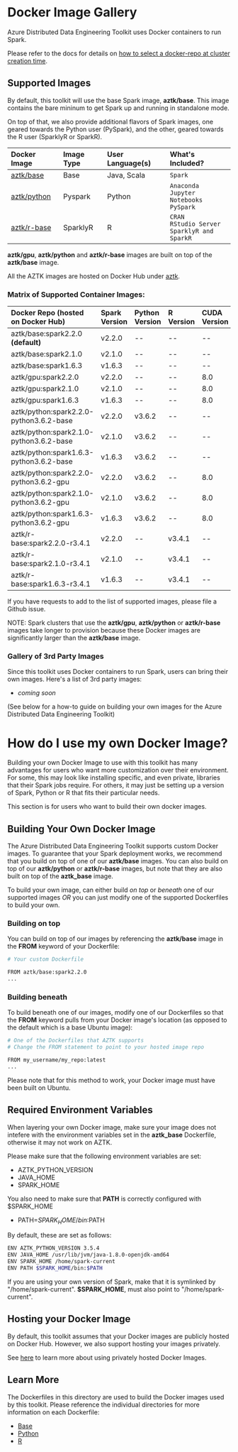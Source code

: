 # Docker Image Gallery
Azure Distributed Data Engineering Toolkit uses Docker containers to run Spark. 

Please refer to the docs for details on [how to select a docker-repo at cluster creation time](../docs/12-docker-image.md).

## Supported Images
By default, this toolkit will use the base Spark image, __aztk/base__. This image contains the bare mininum to get Spark up and running in standalone mode.

On top of that, we also provide additional flavors of Spark images, one geared towards the Python user (PySpark), and the other, geared towards the R user (SparklyR or SparkR).

Docker Image | Image Type | User Language(s) | What's Included? 
:-- | :-- | :-- | :-- 
[aztk/base](https://hub.docker.com/r/aztk/base/) | Base | Java, Scala |  `Spark`
[aztk/python](https://hub.docker.com/r/aztk/python/) | Pyspark | Python | `Anaconda`</br>`Jupyter Notebooks` </br> `PySpark`
[aztk/r-base](https://hub.docker.com/r/aztk/r-base/) | SparklyR | R | `CRAN`</br>`RStudio Server`</br>`SparklyR and SparkR`

__aztk/gpu__, __aztk/python__ and __aztk/r-base__ images are built on top of the __aztk/base__ image.

All the AZTK images are hosted on Docker Hub under [aztk](https://hub.docker.com/r/aztk).

### Matrix of Supported Container Images:

Docker Repo (hosted on Docker Hub) | Spark Version | Python Version | R Version | CUDA Version | cudNN Version
:-- | :-- | :-- | :-- | :-- | :-- 
aztk/base:spark2.2.0 __(default)__ | v2.2.0 | -- | -- | -- | -- 
aztk/base:spark2.1.0 | v2.1.0 | -- | -- | -- | -- 
aztk/base:spark1.6.3 | v1.6.3 | -- | -- | -- | -- 
aztk/gpu:spark2.2.0 | v2.2.0 | -- | -- | 8.0 | 6.0
aztk/gpu:spark2.1.0 | v2.1.0 | -- | -- | 8.0 | 6.0
aztk/gpu:spark1.6.3 | v1.6.3 | -- | -- | 8.0 | 6.0
aztk/python:spark2.2.0-python3.6.2-base | v2.2.0 | v3.6.2 | -- | -- | -- | -- 
aztk/python:spark2.1.0-python3.6.2-base | v2.1.0 | v3.6.2 | -- | -- | -- | -- 
aztk/python:spark1.6.3-python3.6.2-base | v1.6.3 | v3.6.2 | -- | -- | -- | -- 
aztk/python:spark2.2.0-python3.6.2-gpu | v2.2.0 | v3.6.2 | -- | 8.0 | 6.0 
aztk/python:spark2.1.0-python3.6.2-gpu | v2.1.0 | v3.6.2 | -- | 8.0 | 6.0 
aztk/python:spark1.6.3-python3.6.2-gpu | v1.6.3 | v3.6.2 | -- | 8.0 | 6.0 
aztk/r-base:spark2.2.0-r3.4.1 | v2.2.0 | -- | v3.4.1 | -- | --
aztk/r-base:spark2.1.0-r3.4.1 | v2.1.0 | -- | v3.4.1 | -- | --
aztk/r-base:spark1.6.3-r3.4.1 | v1.6.3 | -- | v3.4.1 | -- | --

If you have requests to add to the list of supported images, please file a Github issue.

NOTE: Spark clusters that use the __aztk/gpu__, __aztk/python__ or __aztk/r-base__ images take longer to provision because these Docker images are significantly larger than the __aztk/base__ image. 

### Gallery of 3rd Party Images
Since this toolkit uses Docker containers to run Spark, users can bring their own images. Here's a list of 3rd party images:
- *coming soon*

(See below for a how-to guide on building your own images for the Azure Distributed Data Engineering Toolkit)

# How do I use my own Docker Image?
Building your own Docker Image to use with this toolkit has many advantages for users who want more customization over their environment. For some, this may look like installing specific, and even private, libraries that their Spark jobs require. For others, it may just be setting up a version of Spark, Python or R that fits their particular needs.

This section is for users who want to build their own docker images.

## Building Your Own Docker Image
The Azure Distributed Data Engineering Toolkit supports custom Docker images. To guarantee that your Spark deployment works, we recommend that you build on top of one of our __aztk/base__ images. You can also build on top of our __aztk/python__ or __aztk/r-base__ images, but note that they are also built on top of the __aztk_base__ image.

To build your own image, can either build _on top_ or _beneath_ one of our supported images _OR_ you can just modify one of the supported Dockerfiles to build your own.

### Building on top 
You can build on top of our images by referencing the __aztk/base__ image in the **FROM** keyword of your Dockerfile:
```sh
# Your custom Dockerfile

FROM aztk/base:spark2.2.0
...

```

### Building beneath 
To build beneath one of our images, modify one of our Dockerfiles so that the **FROM** keyword pulls from your Docker image's location (as opposed to the default which is a base Ubuntu image):
```sh
# One of the Dockerfiles that AZTK supports
# Change the FROM statement to point to your hosted image repo

FROM my_username/my_repo:latest
...
```

Please note that for this method to work, your Docker image must have been built on Ubuntu.

## Required Environment Variables
When layering your own Docker image, make sure your image does not intefere with the environment variables set in the __aztk_base__ Dockerfile, otherwise it may not work on AZTK.

Please make sure that the following environment variables are set: 
- AZTK_PYTHON_VERSION
- JAVA_HOME
- SPARK_HOME

You also need to make sure that __PATH__ is correctly configured with $SPARK_HOME
- PATH=$SPARK_HOME/bin:$PATH

By default, these are set as follows:
``` sh
ENV AZTK_PYTHON_VERSION 3.5.4
ENV JAVA_HOME /usr/lib/jvm/java-1.8.0-openjdk-amd64
ENV SPARK_HOME /home/spark-current
ENV PATH $SPARK_HOME/bin:$PATH
```

If you are using your own version of Spark, make that it is symlinked by "/home/spark-current". **$SPARK_HOME**, must also point to "/home/spark-current".

## Hosting your Docker Image
By default, this toolkit assumes that your Docker images are publicly hosted on Docker Hub. However, we also support hosting your images privately.

See [here](https://github.com/Azure/aztk/blob/master/docs/12-docker-image.md#using-a-custom-docker-image-that-is-privately-hosted) to learn more about using privately hosted Docker Images.

## Learn More 
The Dockerfiles in this directory are used to build the Docker images used by this toolkit. Please reference the individual directories for more information on each Dockerfile:
- [Base](./base)
- [Python](./python)
- [R](./r)


